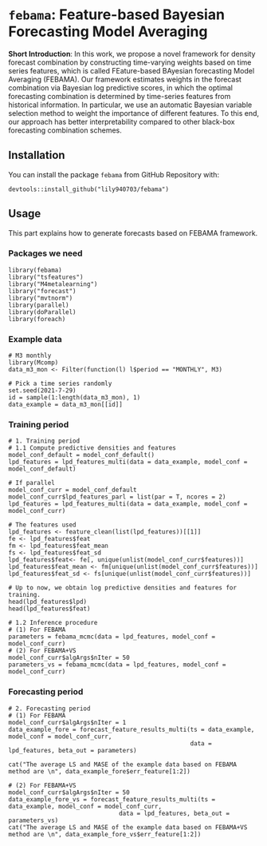 # `febama`: Feature-based Bayesian Forecasting Model Averaging

**Short Introduction**: In this work, we propose a novel framework for density forecast combination by constructing time-varying weights based on time series features, which is called FEature-based BAyesian forecasting Model Averaging (FEBAMA). Our framework estimates weights in the forecast combination via Bayesian log predictive scores, in which the optimal forecasting combination is determined by time-series features from historical information. In particular, we use an automatic Bayesian variable selection method to weight the importance of different features. To this end, our approach has better interpretability compared to other black-box forecasting combination schemes.  

## Installation
You can install the package `febama` from GitHub Repository with:
```
devtools::install_github("lily940703/febama")
```
## Usage
This part explains how to generate forecasts based on FEBAMA framework.

### Packages we need
```
library(febama)
library("tsfeatures")
library("M4metalearning")
library("forecast")
library("mvtnorm")
library(parallel)
library(doParallel)
library(foreach)
```

### Example data
```
# M3 monthly
library(Mcomp)
data_m3_mon <- Filter(function(l) l$period == "MONTHLY", M3)

# Pick a time series randomly
set.seed(2021-7-29)
id = sample(1:length(data_m3_mon), 1)
data_example = data_m3_mon[[id]]
```

### Training period
```
# 1. Training period
# 1.1 Compute predictive densities and features
model_conf_default = model_conf_default()
lpd_features = lpd_features_multi(data = data_example, model_conf = model_conf_default)

# If parallel
model_conf_curr = model_conf_default
model_conf_curr$lpd_features_parl = list(par = T, ncores = 2)
lpd_features = lpd_features_multi(data = data_example, model_conf = model_conf_curr)

# The features used
lpd_features <- feature_clean(list(lpd_features))[[1]]
fe <- lpd_features$feat
fm <- lpd_features$feat_mean
fs <- lpd_features$feat_sd
lpd_features$feat<- fe[, unique(unlist(model_conf_curr$features))]
lpd_features$feat_mean <- fm[unique(unlist(model_conf_curr$features))]
lpd_features$feat_sd <- fs[unique(unlist(model_conf_curr$features))]

# Up to now, we obtain log predictive densities and features for training.
head(lpd_features$lpd)
head(lpd_features$feat)

# 1.2 Inference procedure
# (1) For FEBAMA
parameters = febama_mcmc(data = lpd_features, model_conf = model_conf_curr)
# (2) For FEBAMA+VS
model_conf_curr$algArgs$nIter = 50
parameters_vs = febama_mcmc(data = lpd_features, model_conf = model_conf_curr)
```

### Forecasting period
```
# 2. Forecasting period
# (1) For FEBAMA
model_conf_curr$algArgs$nIter = 1
data_example_fore = forecast_feature_results_multi(ts = data_example, model_conf = model_conf_curr,
                                                   data = lpd_features, beta_out = parameters)

cat("The average LS and MASE of the example data based on FEBAMA method are \n", data_example_fore$err_feature[1:2])

# (2) For FEBAMA+VS
model_conf_curr$algArgs$nIter = 50
data_example_fore_vs = forecast_feature_results_multi(ts = data_example, model_conf = model_conf_curr,
                               data = lpd_features, beta_out = parameters_vs)
cat("The average LS and MASE of the example data based on FEBAMA+VS method are \n", data_example_fore_vs$err_feature[1:2])
```
